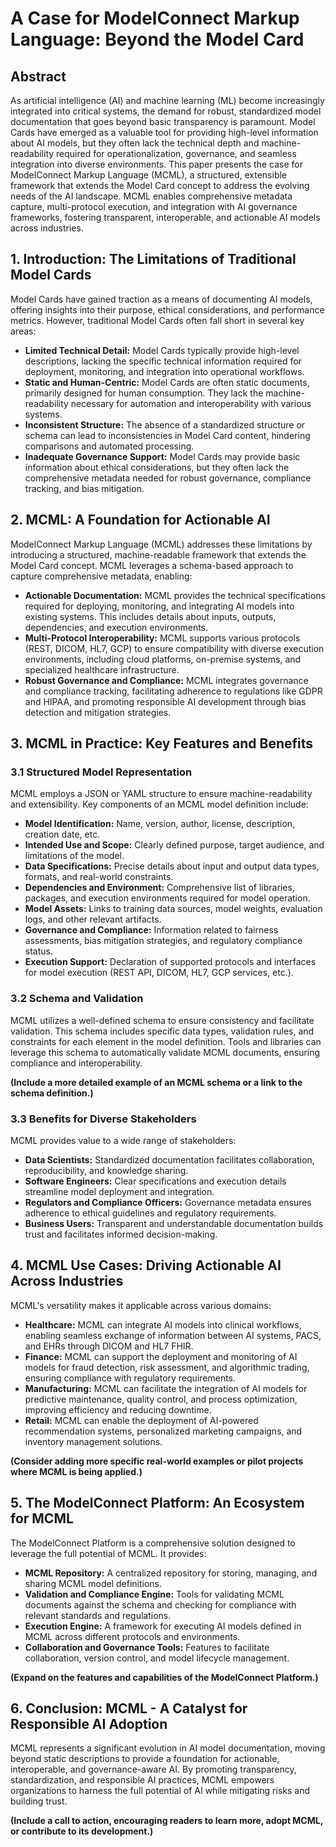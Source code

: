 # A Case for ModelConnect Markup Language: Beyond the Model Card

## Abstract

As artificial intelligence (AI) and machine learning (ML) become increasingly integrated into critical systems, the demand for robust, standardized model documentation that goes beyond basic transparency is paramount. Model Cards have emerged as a valuable tool for providing high-level information about AI models, but they often lack the technical depth and machine-readability required for operationalization, governance, and seamless integration into diverse environments. This paper presents the case for ModelConnect Markup Language (MCML), a structured, extensible framework that extends the Model Card concept to address the evolving needs of the AI landscape. MCML enables comprehensive metadata capture, multi-protocol execution, and integration with AI governance frameworks, fostering transparent, interoperable, and actionable AI models across industries.

## 1. Introduction: The Limitations of Traditional Model Cards

Model Cards have gained traction as a means of documenting AI models, offering insights into their purpose, ethical considerations, and performance metrics. However, traditional Model Cards often fall short in several key areas:

* **Limited Technical Detail:** Model Cards typically provide high-level descriptions, lacking the specific technical information required for deployment, monitoring, and integration into operational workflows.
* **Static and Human-Centric:** Model Cards are often static documents, primarily designed for human consumption. They lack the machine-readability necessary for automation and interoperability with various systems.
* **Inconsistent Structure:** The absence of a standardized structure or schema can lead to inconsistencies in Model Card content, hindering comparisons and automated processing.
* **Inadequate Governance Support:** Model Cards may provide basic information about ethical considerations, but they often lack the comprehensive metadata needed for robust governance, compliance tracking, and bias mitigation.

## 2. MCML: A Foundation for Actionable AI

ModelConnect Markup Language (MCML) addresses these limitations by introducing a structured, machine-readable framework that extends the Model Card concept. MCML leverages a schema-based approach to capture comprehensive metadata, enabling:

* **Actionable Documentation:** MCML provides the technical specifications required for deploying, monitoring, and integrating AI models into existing systems. This includes details about inputs, outputs, dependencies, and execution environments.
* **Multi-Protocol Interoperability:** MCML supports various protocols (REST, DICOM, HL7, GCP) to ensure compatibility with diverse execution environments, including cloud platforms, on-premise systems, and specialized healthcare infrastructure.
* **Robust Governance and Compliance:** MCML integrates governance and compliance tracking, facilitating adherence to regulations like GDPR and HIPAA, and promoting responsible AI development through bias detection and mitigation strategies.

## 3. MCML in Practice: Key Features and Benefits

### 3.1 Structured Model Representation

MCML employs a JSON or YAML structure to ensure machine-readability and extensibility. Key components of an MCML model definition include:

* **Model Identification:** Name, version, author, license, description, creation date, etc.
* **Intended Use and Scope:** Clearly defined purpose, target audience, and limitations of the model.
* **Data Specifications:** Precise details about input and output data types, formats, and real-world constraints.
* **Dependencies and Environment:** Comprehensive list of libraries, packages, and execution environments required for model operation.
* **Model Assets:** Links to training data sources, model weights, evaluation logs, and other relevant artifacts.
* **Governance and Compliance:** Information related to fairness assessments, bias mitigation strategies, and regulatory compliance status.
* **Execution Support:** Declaration of supported protocols and interfaces for model execution (REST API, DICOM, HL7, GCP services, etc.).

### 3.2 Schema and Validation

MCML utilizes a well-defined schema to ensure consistency and facilitate validation. This schema includes specific data types, validation rules, and constraints for each element in the model definition. Tools and libraries can leverage this schema to automatically validate MCML documents, ensuring compliance and interoperability.

**(Include a more detailed example of an MCML schema or a link to the schema definition.)**

### 3.3 Benefits for Diverse Stakeholders

MCML provides value to a wide range of stakeholders:

* **Data Scientists:** Standardized documentation facilitates collaboration, reproducibility, and knowledge sharing.
* **Software Engineers:** Clear specifications and execution details streamline model deployment and integration.
* **Regulators and Compliance Officers:** Governance metadata ensures adherence to ethical guidelines and regulatory requirements.
* **Business Users:** Transparent and understandable documentation builds trust and facilitates informed decision-making.

## 4. MCML Use Cases: Driving Actionable AI Across Industries

MCML's versatility makes it applicable across various domains:

* **Healthcare:** MCML can integrate AI models into clinical workflows, enabling seamless exchange of information between AI systems, PACS, and EHRs through DICOM and HL7 FHIR.
* **Finance:** MCML can support the deployment and monitoring of AI models for fraud detection, risk assessment, and algorithmic trading, ensuring compliance with regulatory requirements.
* **Manufacturing:** MCML can facilitate the integration of AI models for predictive maintenance, quality control, and process optimization, improving efficiency and reducing downtime.
* **Retail:** MCML can enable the deployment of AI-powered recommendation systems, personalized marketing campaigns, and inventory management solutions.

**(Consider adding more specific real-world examples or pilot projects where MCML is being applied.)**

## 5. The ModelConnect Platform: An Ecosystem for MCML

The ModelConnect Platform is a comprehensive solution designed to leverage the full potential of MCML. It provides:

* **MCML Repository:** A centralized repository for storing, managing, and sharing MCML model definitions.
* **Validation and Compliance Engine:** Tools for validating MCML documents against the schema and checking for compliance with relevant standards and regulations.
* **Execution Engine:** A framework for executing AI models defined in MCML across different protocols and environments.
* **Collaboration and Governance Tools:** Features to facilitate collaboration, version control, and model lifecycle management.

**(Expand on the features and capabilities of the ModelConnect Platform.)**

## 6. Conclusion: MCML - A Catalyst for Responsible AI Adoption

MCML represents a significant evolution in AI model documentation, moving beyond static descriptions to provide a foundation for actionable, interoperable, and governance-aware AI. By promoting transparency, standardization, and responsible AI practices, MCML empowers organizations to harness the full potential of AI while mitigating risks and building trust.

**(Include a call to action, encouraging readers to learn more, adopt MCML, or contribute to its development.)**
